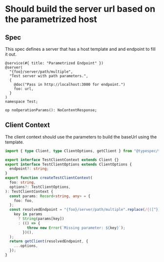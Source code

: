 # Should build the server url based on the parametrized host

## Spec

This spec defines a server that has a host template and and endpoint to fill it out.

```tsp
@service(#{ title: "Parametrized Endpoint" })
@server(
  "{foo}/server/path/multiple",
  "Test server with path parameters.",
  {
    @doc("Pass in http://localhost:3000 for endpoint.")
    foo: url,
  }
)
namespace Test;

op noOperationParams(): NoContentResponse;
```

## Client Context

The client context should use the parameters to build the baseUrl using the template.

```ts src/api/testClientContext.ts
import { type Client, type ClientOptions, getClient } from "@typespec/ts-http-runtime";

export interface TestClientContext extends Client {}
export interface TestClientOptions extends ClientOptions {
  endpoint?: string;
}
export function createTestClientContext(
  foo: string,
  options?: TestClientOptions,
): TestClientContext {
  const params: Record<string, any> = {
    foo: foo,
  };
  const resolvedEndpoint = "{foo}/server/path/multiple".replace(/{([^}]+)}/g, (_, key) =>
    key in params
      ? String(params[key])
      : (() => {
          throw new Error(`Missing parameter: ${key}`);
        })(),
  );
  return getClient(resolvedEndpoint, {
    ...options,
  });
}
```
